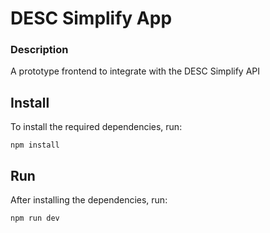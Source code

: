 # DESC Simplify App

### Description

A prototype frontend to integrate with the DESC Simplify API

## Install
To install the required dependencies, run:

```
npm install
```

## Run
After installing the dependencies, run:
```
npm run dev
```
